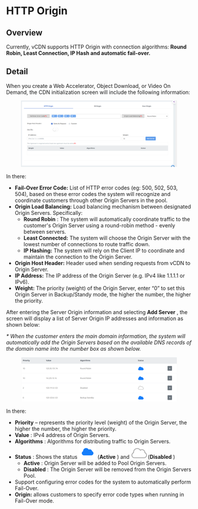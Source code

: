 # HTTP Origin

## Overview <a href="#tong-quan" id="tong-quan"></a>

Currently, vCDN supports HTTP Origin with connection algorithms: **Round Robin, Least Connection, IP Hash and automatic fail-over.**

## Detail <a href="#chi-tiet" id="chi-tiet"></a>

When you create a Web Accelerator, Object Download, or Video On Demand, the CDN initialization screen will include the following information:

<figure><img src="../../../.gitbook/assets/image (4) (1) (1) (1).png" alt=""><figcaption></figcaption></figure>

In there:

* **Fail-Over Error Code:** List of HTTP error codes (eg: 500, 502, 503, 504), based on these error codes the system will recognize and coordinate customers through other Origin Servers in the pool.
* **Origin Load Balancing:** Load balancing mechanism between designated Origin Servers. Specifically:
  * **Round Robin** : The system will automatically coordinate traffic to the customer's Origin Server using a round-robin method - evenly between servers.
  * **Least Connected:** The system will choose the Origin Server with the lowest number of connections to route traffic down.
  * **IP Hashing:** The system will rely on the Client IP to coordinate and maintain the connection to the Origin Server.
* **Origin Host Header:** Header used when sending requests from vCDN to Origin Server.
* **IP Address:** The IP address of the Origin Server (e.g. IPv4 like 1.1.1.1 or IPv6).
* **Weight:** The priority (weight) of the Origin Server, enter “0” to set this Origin Server in Backup/Standy mode, the higher the number, the higher the priority.

After entering the Server Origin information and selecting **Add Server** , the screen will display a list of Server Origin IP addresses and information as shown below:

_\* When the customer enters the main domain information, the system will automatically add the Origin Servers based on the available DNS records of the domain name into the number box as shown below._

<figure><img src="../../../.gitbook/assets/image (5) (1) (1) (1).png" alt=""><figcaption></figcaption></figure>

In there:

* **Priority** – represents the priority level (weight) of the Origin Server, the higher the number, the higher the priority.
* **Value** : IPv4 address of Origin Servers.
* **Algorithms** : Algorithms for distributing traffic to Origin Servers.
* **Status** : Shows the status ![](<../../../.gitbook/assets/image (6) (1) (1) (1).png>) (**Active** ) and ![](<../../../.gitbook/assets/image (7) (1) (1) (1).png>)(**Disabled** )
  * **Active** : Origin Server will be added to Pool Origin Servers.
  * **Disabled** : The Origin Server will be removed from the Origin Servers Pool.
* Support configuring error codes for the system to automatically perform Fail-Over.
* **Origin:** allows customers to specify error code types when running in Fail-Over mode.
